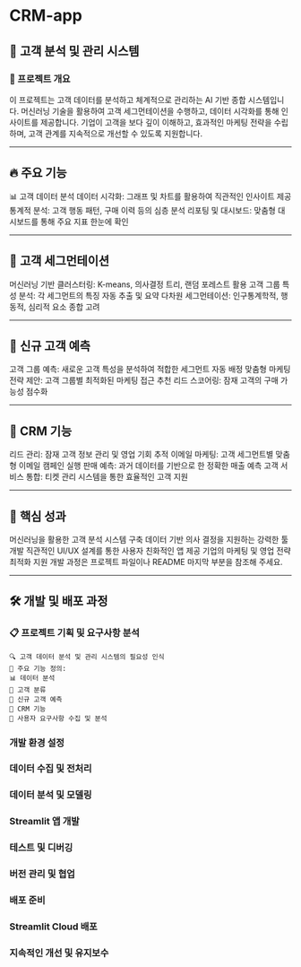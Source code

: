 # CRM-app

## 🚀 고객 분석 및 관리 시스템
### 📌 프로젝트 개요
이 프로젝트는 고객 데이터를 분석하고 체계적으로 관리하는 AI 기반 종합 시스템입니다. 머신러닝 기술을 활용하여 고객 세그먼테이션을 수행하고, 데이터 시각화를 통해 인사이트를 제공합니다. 기업이 고객을 보다 깊이 이해하고, 효과적인 마케팅 전략을 수립하며, 고객 관계를 지속적으로 개선할 수 있도록 지원합니다.

---


## 🔥 주요 기능
📊 고객 데이터 분석
데이터 시각화: 그래프 및 차트를 활용하여 직관적인 인사이트 제공
통계적 분석: 고객 행동 패턴, 구매 이력 등의 심층 분석
리포팅 및 대시보드: 맞춤형 대시보드를 통해 주요 지표 한눈에 확인

---


## 🎯 고객 세그먼테이션
머신러닝 기반 클러스터링: K-means, 의사결정 트리, 랜덤 포레스트 활용
고객 그룹 특성 분석: 각 세그먼트의 특징 자동 추출 및 요약
다차원 세그먼테이션: 인구통계학적, 행동적, 심리적 요소 종합 고려

---


## 🔮 신규 고객 예측
고객 그룹 예측: 새로운 고객 특성을 분석하여 적합한 세그먼트 자동 배정
맞춤형 마케팅 전략 제안: 고객 그룹별 최적화된 마케팅 접근 추천
리드 스코어링: 잠재 고객의 구매 가능성 점수화

---


## 💼 CRM 기능
리드 관리: 잠재 고객 정보 관리 및 영업 기회 추적
이메일 마케팅: 고객 세그먼트별 맞춤형 이메일 캠페인 실행
판매 예측: 과거 데이터를 기반으로 한 정확한 매출 예측
고객 서비스 통합: 티켓 관리 시스템을 통한 효율적인 고객 지원

---

## 🎯 핵심 성과
머신러닝을 활용한 고객 분석 시스템 구축
데이터 기반 의사 결정을 지원하는 강력한 툴 개발
직관적인 UI/UX 설계를 통한 사용자 친화적인 앱 제공
기업의 마케팅 및 영업 전략 최적화 지원
개발 과정은 프로젝트 파일이나  README 마지막 부분을 참조해 주세요.


---


## 🛠 개발 및 배포 과정
### 📋 프로젝트 기획 및 요구사항 분석
    🔍 고객 데이터 분석 및 관리 시스템의 필요성 인식
    🎯 주요 기능 정의:
    📊 데이터 분석
    👥 고객 분류
    🔮 신규 고객 예측
    💼 CRM 기능
    📝 사용자 요구사항 수집 및 분석
### 개발 환경 설정

### 데이터 수집 및 전처리
### 데이터 분석 및 모델링
### Streamlit 앱 개발
### 테스트 및 디버깅
### 버전 관리 및 협업
### 배포 준비
### Streamlit Cloud 배포
### 지속적인 개선 및 유지보수




